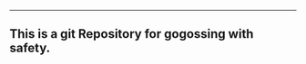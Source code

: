----------------------------------------------------
This is a git Repository for gogossing with safety.
----------------------------------------------------
